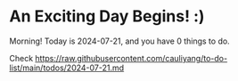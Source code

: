 # An Exciting Day Begins! :)

Morning! Today is 2024-07-21, and you have 0 things to do.

Check https://raw.githubusercontent.com/cauliyang/to-do-list/main/todos/2024-07-21.md